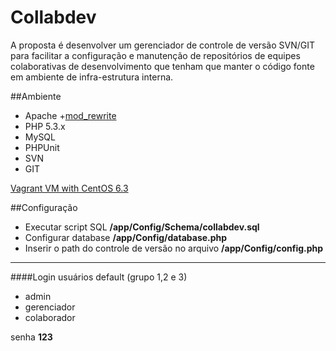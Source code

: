 Collabdev
=========
A proposta é desenvolver um gerenciador de controle de versão SVN/GIT para facilitar a configuração e manutenção de repositórios
de equipes colaborativas de desenvolvimento que tenham que manter o código fonte em ambiente de infra-estrutura interna.


##Ambiente
- Apache +[mod_rewrite](http://book.cakephp.org/2.0/en/installation/url-rewriting.html)
- PHP 5.3.x
- MySQL
- PHPUnit
- SVN
- GIT

[Vagrant VM with CentOS 6.3](https://github.com/adhenawer/vagrant-puppet-centos-php-apache)

##Configuração
- Executar script SQL **/app/Config/Schema/collabdev.sql**
- Configurar database **/app/Config/database.php**
- Inserir o path do controle de versão no arquivo **/app/Config/config.php**

***

####Login usuários default (grupo 1,2 e 3)
- admin
- gerenciador
- colaborador

senha **123**
